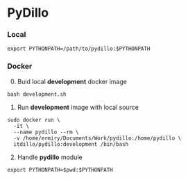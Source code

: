 # PyDillo

### Local

```
export PYTHONPATH=/path/to/pydillo:$PYTHONPATH
```

### Docker

0. Buid local **development** docker image

```
bash development.sh
```

1. Run **development** image with local source

```
sudo docker run \
  -it \
  --name pydillo --rm \
  -v /home/ermiry/Documents/Work/pydillo:/home/pydillo \
  itdillo/pydillo:development /bin/bash
```

2. Handle **pydillo** module

```
export PYTHONPATH=$pwd:$PYTHONPATH
```
